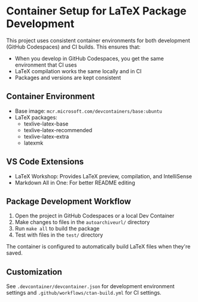 # Container Setup for LaTeX Package Development

This project uses consistent container environments for both development (GitHub Codespaces) and CI builds. This ensures that:

- When you develop in GitHub Codespaces, you get the same environment that CI uses
- LaTeX compilation works the same locally and in CI
- Packages and versions are kept consistent

## Container Environment

- Base image: `mcr.microsoft.com/devcontainers/base:ubuntu`
- LaTeX packages:
  - texlive-latex-base
  - texlive-latex-recommended 
  - texlive-latex-extra
  - latexmk

## VS Code Extensions

- LaTeX Workshop: Provides LaTeX preview, compilation, and IntelliSense
- Markdown All in One: For better README editing

## Package Development Workflow

1. Open the project in GitHub Codespaces or a local Dev Container
2. Make changes to files in the `autoarchiveurl/` directory
3. Run `make all` to build the package
4. Test with files in the `test/` directory

The container is configured to automatically build LaTeX files when they're saved.

## Customization

See `.devcontainer/devcontainer.json` for development environment settings and
`.github/workflows/ctan-build.yml` for CI settings.
